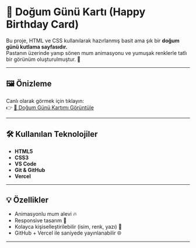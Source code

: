 # 🎂 Doğum Günü Kartı (Happy Birthday Card)

Bu proje, HTML ve CSS kullanılarak hazırlanmış basit ama şık bir **doğum günü kutlama sayfasıdır.**  
Pastanın üzerinde yanıp sönen mum animasyonu ve yumuşak renklerle tatlı bir görünüm oluşturulmuştur. 💖  

---

## 🖼️ Önizleme
Canlı olarak görmek için tıklayın:  
👉 [🎉 Doğum Günü Kartımı Görüntüle](https://dogumgunu-unal.vercel.app/)

---

## 🛠️ Kullanılan Teknolojiler
- **HTML5**
- **CSS3**
- **VS Code**
- **Git & GitHub**
- **Vercel** 

---

## 💡 Özellikler
- Animasyonlu mum alevi 🔥  
- Responsive tasarım 🧁  
- Kolayca kişiselleştirilebilir (isim, renk, yazı) 💬  
- GitHub + Vercel ile saniyede yayınlanabilir 🌐  

---
